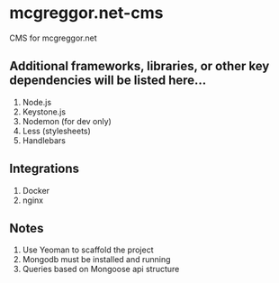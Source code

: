 # mcgreggor.net-cms
CMS for mcgreggor.net

## Additional frameworks, libraries, or other key dependencies will be listed here...

1. Node.js
2. Keystone.js
3. Nodemon (for dev only)
5. Less (stylesheets)
6. Handlebars

## Integrations

1. Docker
2. nginx

## Notes

1. Use Yeoman to scaffold the project
2. Mongodb must be installed and running
3. Queries based on Mongoose api structure
